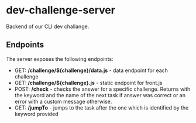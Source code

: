 # dev-challenge-server
Backend of our CLI dev challange.

## Endpoints

The server exposes the following endpoints:

* GET: **/challenge/${challenge}/data.js** - data endpoint for each challenge
* GET: **/challenge/${challenge}.js** - static endpoint for front.js
* POST: **/check** - checks the answer for a specific challenge. Returns with the keyword and the name of the next task if answer was correct or an error with a custom message otherwise.
* GET: **/jumpTo** - jumps to the task after the one which is identified by the keyword provided

